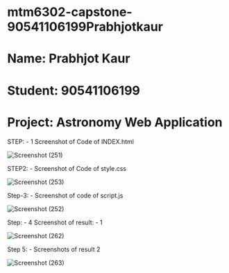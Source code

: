 # mtm6302-capstone-90541106199Prabhjotkaur
# Name: Prabhjot Kaur
# Student: 90541106199
# Project: Astronomy Web Application

STEP: - 1 Screenshot of Code of INDEX.html


![Screenshot (251)](https://github.com/90541106199Prabhjotkaur/mtm6302-capstone-90541106199Prabhjotkaur/assets/133902578/a1d6530a-e21c-4958-a3d0-9f6caa03ad43)

STEP2: - Screenshot of Code of style.css

![Screenshot (253)](https://github.com/90541106199Prabhjotkaur/mtm6302-capstone-90541106199Prabhjotkaur/assets/133902578/510f83a6-e6ce-4f5e-bd3e-1486844c5b04)

Step-3: - Screenshot of code of script.js


![Screenshot (252)](https://github.com/90541106199Prabhjotkaur/mtm6302-capstone-90541106199Prabhjotkaur/assets/133902578/7db49e54-c1bf-42c2-98e3-daf9967b6665)

Step: - 4 Screenshot of result: - 1 

![Screenshot (262)](https://github.com/90541106199Prabhjotkaur/mtm6302-capstone-90541106199Prabhjotkaur/assets/133902578/1a4e44fe-7dd6-45ac-ac42-e2f1d04c61ef)

Step 5: - Screenshots of result 2

![Screenshot (263)](https://github.com/90541106199Prabhjotkaur/mtm6302-capstone-90541106199Prabhjotkaur/assets/133902578/52e9c0e0-9b47-4b33-9839-de46cc6d705b)




